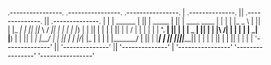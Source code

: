 

 .----------------.  .----------------.  .----------------. 
| .--------------. || .--------------. || .--------------. |
| |   ______     | || |   _____      | || | ____    ____ | |
| |  |_   _ \    | || |  |_   _|     | || ||_   \  /   _|| |
| |    | |_) |   | || |    | |       | || |  |   \/   |  | |
| |    |  __'.   | || |    | |   _   | || |  | |\  /| |  | |
| |   _| |__) |  | || |   _| |__/ |  | || | _| |_\/_| |_ | |
| |  |_______/   | || |  |________|  | || ||_____||_____|| |
| |              | || |              | || |              | |
| '--------------' || '--------------' || '--------------' |
 '----------------'  '----------------'  '----------------' 

